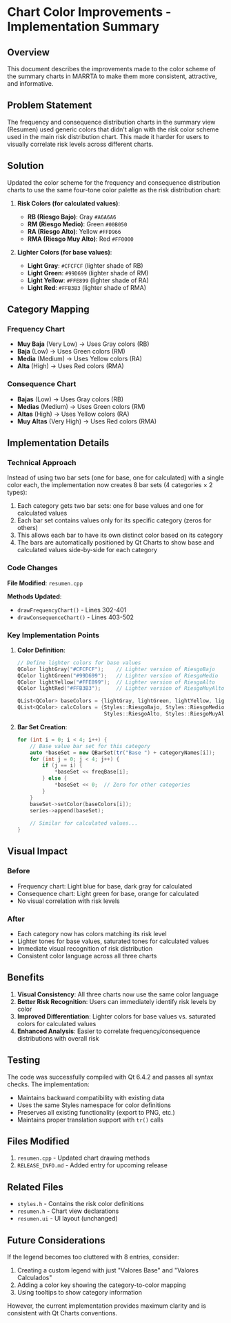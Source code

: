 # Chart Color Improvements - Implementation Summary

## Overview

This document describes the improvements made to the color scheme of the summary charts in MARRTA to make them more consistent, attractive, and informative.

## Problem Statement

The frequency and consequence distribution charts in the summary view (Resumen) used generic colors that didn't align with the risk color scheme used in the main risk distribution chart. This made it harder for users to visually correlate risk levels across different charts.

## Solution

Updated the color scheme for the frequency and consequence distribution charts to use the same four-tone color palette as the risk distribution chart:

1. **Risk Colors (for calculated values)**:
   - **RB (Riesgo Bajo)**: Gray `#A6A6A6`
   - **RM (Riesgo Medio)**: Green `#00B050`
   - **RA (Riesgo Alto)**: Yellow `#FFD966`
   - **RMA (Riesgo Muy Alto)**: Red `#FF0000`

2. **Lighter Colors (for base values)**:
   - **Light Gray**: `#CFCFCF` (lighter shade of RB)
   - **Light Green**: `#99D699` (lighter shade of RM)
   - **Light Yellow**: `#FFE899` (lighter shade of RA)
   - **Light Red**: `#FFB3B3` (lighter shade of RMA)

## Category Mapping

### Frequency Chart
- **Muy Baja** (Very Low) → Uses Gray colors (RB)
- **Baja** (Low) → Uses Green colors (RM)
- **Media** (Medium) → Uses Yellow colors (RA)
- **Alta** (High) → Uses Red colors (RMA)

### Consequence Chart
- **Bajas** (Low) → Uses Gray colors (RB)
- **Medias** (Medium) → Uses Green colors (RM)
- **Altas** (High) → Uses Yellow colors (RA)
- **Muy Altas** (Very High) → Uses Red colors (RMA)

## Implementation Details

### Technical Approach

Instead of using two bar sets (one for base, one for calculated) with a single color each, the implementation now creates 8 bar sets (4 categories × 2 types):

1. Each category gets two bar sets: one for base values and one for calculated values
2. Each bar set contains values only for its specific category (zeros for others)
3. This allows each bar to have its own distinct color based on its category
4. The bars are automatically positioned by Qt Charts to show base and calculated values side-by-side for each category

### Code Changes

**File Modified**: `resumen.cpp`

**Methods Updated**:
- `drawFrequencyChart()` - Lines 302-401
- `drawConsequenceChart()` - Lines 403-502

### Key Implementation Points

1. **Color Definition**:
   ```cpp
   // Define lighter colors for base values
   QColor lightGray("#CFCFCF");    // Lighter version of RiesgoBajo
   QColor lightGreen("#99D699");   // Lighter version of RiesgoMedio
   QColor lightYellow("#FFE899");  // Lighter version of RiesgoAlto
   QColor lightRed("#FFB3B3");     // Lighter version of RiesgoMuyAlto
   
   QList<QColor> baseColors = {lightGray, lightGreen, lightYellow, lightRed};
   QList<QColor> calcColors = {Styles::RiesgoBajo, Styles::RiesgoMedio, 
                               Styles::RiesgoAlto, Styles::RiesgoMuyAlto};
   ```

2. **Bar Set Creation**:
   ```cpp
   for (int i = 0; i < 4; i++) {
       // Base value bar set for this category
       auto *baseSet = new QBarSet(tr("Base ") + categoryNames[i]);
       for (int j = 0; j < 4; j++) {
           if (j == i) {
               *baseSet << freqBase[i];
           } else {
               *baseSet << 0;  // Zero for other categories
           }
       }
       baseSet->setColor(baseColors[i]);
       series->append(baseSet);
       
       // Similar for calculated values...
   }
   ```

## Visual Impact

### Before
- Frequency chart: Light blue for base, dark gray for calculated
- Consequence chart: Light green for base, orange for calculated
- No visual correlation with risk levels

### After
- Each category now has colors matching its risk level
- Lighter tones for base values, saturated tones for calculated values
- Immediate visual recognition of risk distribution
- Consistent color language across all three charts

## Benefits

1. **Visual Consistency**: All three charts now use the same color language
2. **Better Risk Recognition**: Users can immediately identify risk levels by color
3. **Improved Differentiation**: Lighter colors for base values vs. saturated colors for calculated values
4. **Enhanced Analysis**: Easier to correlate frequency/consequence distributions with overall risk

## Testing

The code was successfully compiled with Qt 6.4.2 and passes all syntax checks. The implementation:
- Maintains backward compatibility with existing data
- Uses the same Styles namespace for color definitions
- Preserves all existing functionality (export to PNG, etc.)
- Maintains proper translation support with `tr()` calls

## Files Modified

1. `resumen.cpp` - Updated chart drawing methods
2. `RELEASE_INFO.md` - Added entry for upcoming release

## Related Files

- `styles.h` - Contains the risk color definitions
- `resumen.h` - Chart view declarations
- `resumen.ui` - UI layout (unchanged)

## Future Considerations

If the legend becomes too cluttered with 8 entries, consider:
1. Creating a custom legend with just "Valores Base" and "Valores Calculados"
2. Adding a color key showing the category-to-color mapping
3. Using tooltips to show category information

However, the current implementation provides maximum clarity and is consistent with Qt Charts conventions.
